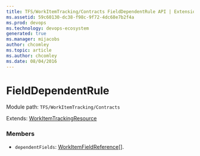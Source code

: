 ```yaml
---
title: TFS/WorkItemTracking/Contracts FieldDependentRule API | Extensions for Azure DevOps Services
ms.assetid: 59c60130-dc38-f98c-9f72-4dc68e7b2f4a
ms.prod: devops
ms.technology: devops-ecosystem
generated: true
ms.manager: mijacobs
author: chcomley
ms.topic: article
ms.author: chcomley
ms.date: 08/04/2016
---
```


# FieldDependentRule

Module path: `TFS/WorkItemTracking/Contracts`

Extends: [WorkItemTrackingResource](../../../TFS/WorkItemTracking/Contracts/WorkItemTrackingResource.md)

### Members

* `dependentFields`: [WorkItemFieldReference](../../../TFS/WorkItemTracking/Contracts/WorkItemFieldReference.md)[]. 

